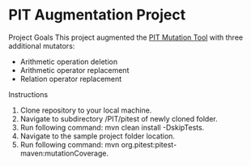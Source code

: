 # PIT Augmentation Project

Project Goals
This project augmented the <a href="https://github.com/hcoles/pitest">PIT Mutation Tool</a> with three additional mutators:
- Arithmetic operation deletion
- Arithmetic operator replacement
- Relation operator replacement

Instructions
1. Clone repository to your local machine.
2. Navigate to subdirectory /PIT/pitest of newly cloned folder.
3. Run following command: mvn clean install -DskipTests.
4. Navigate to the sample project folder location.
5. Run following command: mvn org.pitest:pitest-maven:mutationCoverage.
